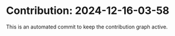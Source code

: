 # Contribution: 2024-12-16-03-58
This is an automated commit to keep the contribution graph active.
